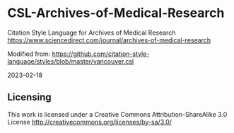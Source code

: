 # CSL-Archives-of-Medical-Research

Citation Style Language for Archives of Medical Research
https://www.sciencedirect.com/journal/archives-of-medical-research

Modified from:
https://github.com/citation-style-language/styles/blob/master/vancouver.csl

2023-02-18

## Licensing
This work is licensed under a Creative Commons Attribution-ShareAlike 3.0 License
http://creativecommons.org/licenses/by-sa/3.0/
